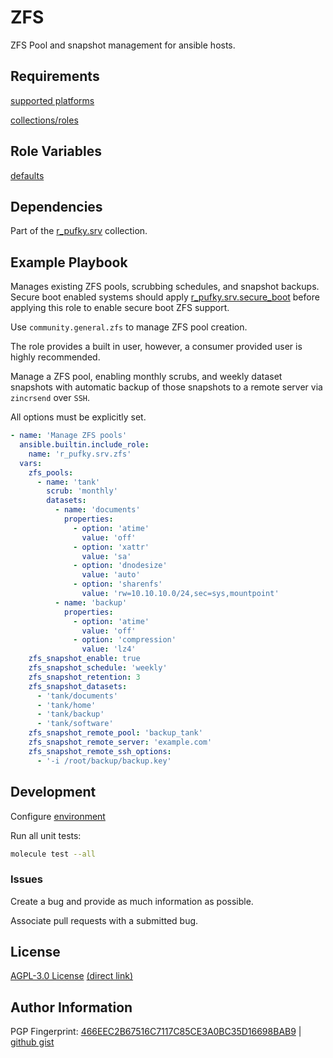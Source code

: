 # ZFS
ZFS Pool and snapshot management for ansible hosts.

## Requirements
[supported platforms](https://github.com/r-pufky/ansible_zfs/blob/main/meta/main.yml)

[collections/roles](https://github.com/r-pufky/ansible_zfs/blob/main/meta/requirements.yml)

## Role Variables
[defaults](https://github.com/r-pufky/ansible_zfs/blob/main/defaults/main)

## Dependencies
Part of the [r_pufky.srv](https://github.com/r-pufky/ansible_collection_srv)
collection.

## Example Playbook
Manages existing ZFS pools, scrubbing schedules, and snapshot backups. Secure
boot enabled systems should apply [r_pufky.srv.secure_boot](https://github.com/r-pufky/ansible_secure_boot)
before applying this role to enable secure boot ZFS support.

Use `community.general.zfs` to manage ZFS pool creation.

The role provides a built in user, however, a consumer provided user is highly
recommended.

Manage a ZFS pool, enabling monthly scrubs, and weekly dataset snapshots with
automatic backup of those snapshots to a remote server via `zincrsend` over
`SSH`.

All options must be explicitly set.

``` yaml
- name: 'Manage ZFS pools'
  ansible.builtin.include_role:
    name: 'r_pufky.srv.zfs'
  vars:
    zfs_pools:
      - name: 'tank'
        scrub: 'monthly'
        datasets:
          - name: 'documents'
            properties:
              - option: 'atime'
                value: 'off'
              - option: 'xattr'
                value: 'sa'
              - option: 'dnodesize'
                value: 'auto'
              - option: 'sharenfs'
                value: 'rw=10.10.10.0/24,sec=sys,mountpoint'
          - name: 'backup'
            properties:
              - option: 'atime'
                value: 'off'
              - option: 'compression'
                value: 'lz4'
    zfs_snapshot_enable: true
    zfs_snapshot_schedule: 'weekly'
    zfs_snapshot_retention: 3
    zfs_snapshot_datasets:
      - 'tank/documents'
      - 'tank/home'
      - 'tank/backup'
      - 'tank/software'
    zfs_snapshot_remote_pool: 'backup_tank'
    zfs_snapshot_remote_server: 'example.com'
    zfs_snapshot_remote_ssh_options:
      - '-i /root/backup/backup.key'
```

## Development
Configure [environment](https://github.com/r-pufky/ansible_collection_srv/blob/main/docs/dev/environment/README.md)

Run all unit tests:
``` bash
molecule test --all
```

### Issues
Create a bug and provide as much information as possible.

Associate pull requests with a submitted bug.

## License
[AGPL-3.0 License](https://www.tldrlegal.com/license/gnu-affero-general-public-license-v3-agpl-3-0)
 [(direct link)](https://github.com/r-pufky/ansible_zfs/blob/main/LICENSE)

## Author Information
PGP Fingerprint: [466EEC2B67516C7117C85CE3A0BC35D16698BAB9](https://keys.openpgp.org/vks/v1/by-fingerprint/466EEC2B67516C7117C85CE3A0BC35D16698BAB9)
| [github gist](https://gist.github.com/r-pufky/a8df36977c55b5bb20829267c4c49d22)
